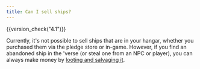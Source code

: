 ```yaml
---
title: Can I sell ships?
---
```


{{version_check("4.1")}}

Currently, it's not possible to sell ships that are in your hangar, whether you
purchased them via the pledge store or in-game. However, if you find an
abandoned ship in the 'verse (or steal one from an NPC or player), you can
always make money by
[looting and salvaging it](../careers/industrial/salvage/salvage.md).
